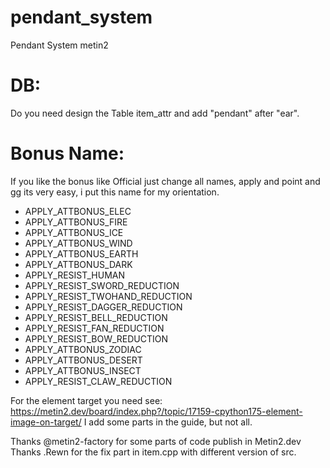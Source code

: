 # pendant_system
Pendant System metin2 

# DB:

Do you need design the Table item_attr and add "pendant" after "ear".

# Bonus Name:

If you like the bonus like Official just change all names, apply and point and gg its very easy, i put this name for my orientation.

- APPLY_ATTBONUS_ELEC
- APPLY_ATTBONUS_FIRE
- APPLY_ATTBONUS_ICE
- APPLY_ATTBONUS_WIND
- APPLY_ATTBONUS_EARTH	
- APPLY_ATTBONUS_DARK	
- APPLY_RESIST_HUMAN	
- APPLY_RESIST_SWORD_REDUCTION	
- APPLY_RESIST_TWOHAND_REDUCTION	
- APPLY_RESIST_DAGGER_REDUCTION
- APPLY_RESIST_BELL_REDUCTION
- APPLY_RESIST_FAN_REDUCTION
- APPLY_RESIST_BOW_REDUCTION
- APPLY_ATTBONUS_ZODIAC
- APPLY_ATTBONUS_DESERT
- APPLY_ATTBONUS_INSECT
- APPLY_RESIST_CLAW_REDUCTION

For the element target you need see: https://metin2.dev/board/index.php?/topic/17159-cpython175-element-image-on-target/ I add some parts in the guide, but not all.


Thanks @metin2-factory for some parts of code publish in Metin2.dev
Thanks .Rewn for the fix part in item.cpp with different version of src.
